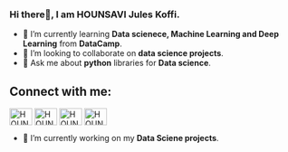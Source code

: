 ### Hi there👋, I am HOUNSAVI Jules Koffi.


- 🌱 I’m currently learning **Data scienece, Machine Learning and Deep Learning** from **DataCamp**.
- 👯 I’m looking to collaborate on **data science projects**.
- 💬 Ask me about **python** libraries for **Data science**.



## Connect with me:

<a href="https://www.linkedin.com/in/juleskoffihounsavi/" target="blank"><img align="center" src="https://raw.githubusercontent.com/rahuldkjain/github-profile-readme-generator/master/src/images/icons/Social/linked-in-alt.svg" alt="HOUNSAVIJules" height="30" width="40" /></a>
<a href="https://twitter.com/HOUNSAVIJules" target="blank"><img align="center" src="https://raw.githubusercontent.com/rahuldkjain/github-profile-readme-generator/master/src/images/icons/Social/twitter.svg" alt="HOUNSAVIJules" height="30" width="40" /></a>
<a href="https://www.kaggle.com/juleskoffihounsavi" target="blank"><img align="center" src="https://raw.githubusercontent.com/rahuldkjain/github-profile-readme-generator/master/src/images/icons/Social/kaggle.svg" alt="HOUNSAVIJules" height="30" width="40" /></a>
<a href="https://auth.geeksforgeeks.org/user/hounsaviju9xtx/" target="blank"><img align="center" src="https://raw.githubusercontent.com/rahuldkjain/github-profile-readme-generator/master/src/images/icons/Social/geeks-for-geeks.svg" alt="HOUNSAVIJules" height="30" width="40" /></a>


- 🔭 I’m currently working on my **Data Sciene projects**.

